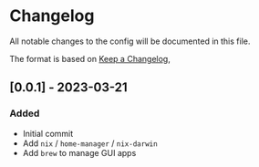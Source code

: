 # Changelog

All notable changes to the config will be documented in this file.

The format is based on [Keep a Changelog](https://keepachangelog.com/en/1.0.0/),


## [0.0.1] - 2023-03-21

### Added

- Initial commit
- Add `nix` / `home-manager` / `nix-darwin`
- Add `brew` to manage GUI apps
